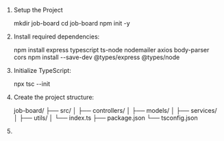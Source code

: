 1. Setup the Project

   mkdir job-board
   cd job-board
   npm init -y

2. Install required dependencies:

   npm install express typescript ts-node nodemailer axios body-parser cors
   npm install --save-dev @types/express @types/node

3. Initialize TypeScript:

   npx tsc --init

4. Create the project structure:

   job-board/
   ├── src/
   │   ├── controllers/
   │   ├── models/
   │   ├── services/
   │   ├── utils/
   │   └── index.ts
   ├── package.json
   └── tsconfig.json

5. 


